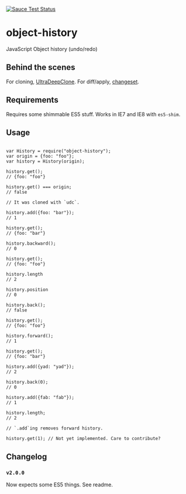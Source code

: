[![Sauce Test Status](https://saucelabs.com/browser-matrix/object-history.svg)](https://saucelabs.com/u/object-history)

object-history
==============

JavaScript Object history (undo/redo)

## Behind the scenes

For cloning, [UltraDeepClone](https://github.com/imbcmdth/UltraDeepClone). For diff/apply, [changeset](https://github.com/eugeneware/changeset).

## Requirements

Requires some shimmable ES5 stuff. Works in IE7 and IE8 with `es5-shim`.

## Usage

```

var History = require("object-history");
var origin = {foo: "foo"};
var history = History(origin);

history.get();
// {foo: "foo"}

history.get() === origin;
// false

// It was cloned with `udc`.

history.add({foo: "bar"});
// 1

history.get();
// {foo: "bar"}

history.backward();
// 0

history.get();
// {foo: "foo"}

history.length
// 2

history.position
// 0

history.back();
// false

history.get();
// {foo: "foo"}

history.forward();
// 1

history.get();
// {foo: "bar"}

history.add({yad: "yad"});
// 2

history.back(0);
// 0

history.add({fab: "fab"});
// 1

history.length;
// 2

// `.add`ing removes forward history.

history.get(1); // Not yet implemented. Care to contribute?

```

## Changelog

### `v2.0.0`

Now expects some ES5 things. See readme.
